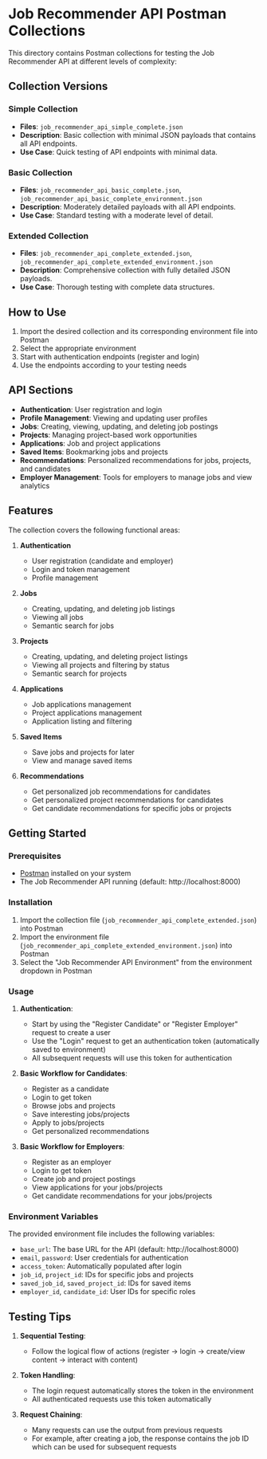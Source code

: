 # Job Recommender API Postman Collections

This directory contains Postman collections for testing the Job Recommender API at different levels of complexity:

## Collection Versions

### Simple Collection
- **Files**: `job_recommender_api_simple_complete.json`
- **Description**: Basic collection with minimal JSON payloads that contains all API endpoints.
- **Use Case**: Quick testing of API endpoints with minimal data.

### Basic Collection
- **Files**: `job_recommender_api_basic_complete.json`, `job_recommender_api_basic_complete_environment.json`
- **Description**: Moderately detailed payloads with all API endpoints.
- **Use Case**: Standard testing with a moderate level of detail.

### Extended Collection
- **Files**: `job_recommender_api_complete_extended.json`, `job_recommender_api_complete_extended_environment.json`
- **Description**: Comprehensive collection with fully detailed JSON payloads.
- **Use Case**: Thorough testing with complete data structures.

## How to Use

1. Import the desired collection and its corresponding environment file into Postman
2. Select the appropriate environment
3. Start with authentication endpoints (register and login)
4. Use the endpoints according to your testing needs

## API Sections

- **Authentication**: User registration and login
- **Profile Management**: Viewing and updating user profiles
- **Jobs**: Creating, viewing, updating, and deleting job postings
- **Projects**: Managing project-based work opportunities
- **Applications**: Job and project applications
- **Saved Items**: Bookmarking jobs and projects
- **Recommendations**: Personalized recommendations for jobs, projects, and candidates
- **Employer Management**: Tools for employers to manage jobs and view analytics

## Features

The collection covers the following functional areas:

1. **Authentication**
   - User registration (candidate and employer)
   - Login and token management
   - Profile management

2. **Jobs**
   - Creating, updating, and deleting job listings
   - Viewing all jobs
   - Semantic search for jobs

3. **Projects**
   - Creating, updating, and deleting project listings
   - Viewing all projects and filtering by status
   - Semantic search for projects

4. **Applications**
   - Job applications management
   - Project applications management
   - Application listing and filtering

5. **Saved Items**
   - Save jobs and projects for later
   - View and manage saved items

6. **Recommendations**
   - Get personalized job recommendations for candidates
   - Get personalized project recommendations for candidates
   - Get candidate recommendations for specific jobs or projects

## Getting Started

### Prerequisites

- [Postman](https://www.postman.com/downloads/) installed on your system
- The Job Recommender API running (default: http://localhost:8000)

### Installation

1. Import the collection file (`job_recommender_api_complete_extended.json`) into Postman
2. Import the environment file (`job_recommender_api_complete_extended_environment.json`) into Postman
3. Select the "Job Recommender API Environment" from the environment dropdown in Postman

### Usage

1. **Authentication**:
   - Start by using the "Register Candidate" or "Register Employer" request to create a user
   - Use the "Login" request to get an authentication token (automatically saved to environment)
   - All subsequent requests will use this token for authentication

2. **Basic Workflow for Candidates**:
   - Register as a candidate
   - Login to get token
   - Browse jobs and projects 
   - Save interesting jobs/projects
   - Apply to jobs/projects
   - Get personalized recommendations

3. **Basic Workflow for Employers**:
   - Register as an employer
   - Login to get token
   - Create job and project postings
   - View applications for your jobs/projects
   - Get candidate recommendations for your jobs/projects

### Environment Variables

The provided environment file includes the following variables:

- `base_url`: The base URL for the API (default: http://localhost:8000)
- `email`, `password`: User credentials for authentication
- `access_token`: Automatically populated after login
- `job_id`, `project_id`: IDs for specific jobs and projects
- `saved_job_id`, `saved_project_id`: IDs for saved items
- `employer_id`, `candidate_id`: User IDs for specific roles

## Testing Tips

1. **Sequential Testing**: 
   - Follow the logical flow of actions (register → login → create/view content → interact with content)
   
2. **Token Handling**: 
   - The login request automatically stores the token in the environment
   - All authenticated requests use this token automatically

3. **Request Chaining**:
   - Many requests can use the output from previous requests
   - For example, after creating a job, the response contains the job ID which can be used for subsequent requests 